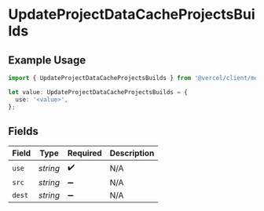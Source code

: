 # UpdateProjectDataCacheProjectsBuilds

## Example Usage

```typescript
import { UpdateProjectDataCacheProjectsBuilds } from '@vercel/client/models/operations';

let value: UpdateProjectDataCacheProjectsBuilds = {
  use: '<value>',
};
```

## Fields

| Field  | Type     | Required           | Description |
| ------ | -------- | ------------------ | ----------- |
| `use`  | _string_ | :heavy_check_mark: | N/A         |
| `src`  | _string_ | :heavy_minus_sign: | N/A         |
| `dest` | _string_ | :heavy_minus_sign: | N/A         |
